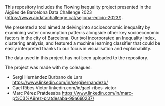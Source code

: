 This repository includes the Flowing Inequality project presented in the Aigües de Barcelona Data Challenge 2023 (https://www.abdatachallenge.cat/segona-edicio-2023/).

We presented a tool aimed at delving into socioeconomic inequality by examining water consumption patterns alongside other key socioeconomic factors in the city of Barcelona. Our tool incorporated an Inequality Index, clustering analysis, and featured a machine learning classifier that could be easily interpreted thanks to our focus in visualisation and explainability.

The data used in this project has not been uploaded to the repository.

The project was made with my coleagues:
- Sergi Hernández Burbano de Lara https://www.linkedin.com/in/sergihernandezb/
- Gael Ribes Victor linkedin.com/in/gael-ribes-victor
- Marc Pérez Pratdesaba https://www.linkedin.com/in/marc-p%C3%A9rez-pratdesaba-99a690237/
